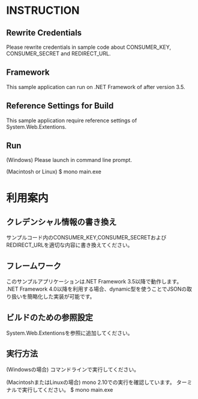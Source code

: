 # INSTRUCTION
## Rewrite Credentials
Please rewrite credentials in sample code about  CONSUMER_KEY, CONSUMER_SECRET and REDIRECT_URL.

## Framework
This sample application can run on .NET Framework of after version 3.5.

## Reference Settings for Build
This sample application require reference settings of System.Web.Extentions.

## Run
(Windows) 
Please launch in command line prompt.

(Macintosh or Linux)
$ mono main.exe

# 利用案内
## クレデンシャル情報の書き換え
サンプルコード内のCONSUMER_KEY,CONSUMER_SECRETおよびREDIRECT_URLを適切な内容に書き換えてください。

## フレームワーク
このサンプルアプリケーションは.NET Framework 3.5以降で動作します。
.NET Framework 4.0以降を利用する場合、dynamic型を使うことでJSONの取り扱いを簡略化した実装が可能です。

## ビルドのための参照設定
System.Web.Extentionsを参照に追加してください。

## 実行方法
(Windowsの場合)
コマンドラインで実行してください。

(MacintoshまたはLinuxの場合)
mono 2.10での実行を確認しています。
ターミナルで実行してください。
$ mono main.exe
